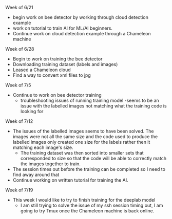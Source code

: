Week of 6/21
- begin work on bee detector by working through cloud detection example
- work on tutorial to train AI for ML/AI beginners. 
- Continue work on cloud detection example through a Chameleon machine 

Week of 6/28
- Begin to work on training the bee detector
- Downloading training dataset (labels and images)
- Leased a Chameleon cloud
- Find a way to convert xml files to jpg

Week of 7/5
- Continue to work on bee detector training
  - troubleshooting issues of running training model
      -seems to be an issue with the labelled images not matching what the training code is looking for

Week of 7/12
- The issues of the labelled images seems to have been solved. The images were not all the same size and the code used to produce the labelled images only created one size for the labels rather then it matching each image's size. 
   - The training dataset was then sorted into smaller sets that corresponded to size so that the code will be able to correctly match the images together to train. 
- The session times out before the training can be completed so I need to find away around that
- Continue working on written tutorial for training the AI. 

Week of 7/19
- This week I would like to try to finish training for the deeplab model 
  - I am still trying to solve the issue of my ssh session timing out, I am going to try Tmux once the Chameleon machine is back online. 
